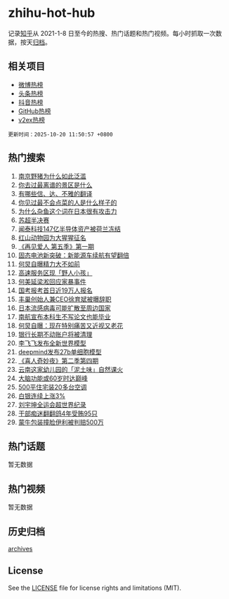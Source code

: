 # zhihu-hot-hub

记录[知乎](https://www.zhihu.com/)从 2021-1-8 日至今的热搜、热门话题和热门视频。每小时抓取一次数据，按天[归档](archives)。

## 相关项目

- [微博热榜](https://github.com/lonnyzhang423/weibo-hot-hub)
- [头条热榜](https://github.com/lonnyzhang423/toutiao-hot-hub)
- [抖音热榜](https://github.com/lonnyzhang423/douyin-hot-hub)
- [GitHub热榜](https://github.com/lonnyzhang423/github-hot-hub)
- [v2ex热榜](https://github.com/lonnyzhang423/v2ex-hot-hub)


`更新时间：2025-10-20 11:50:57 +0800`

## 热门搜索

1. [南京野猪为什么如此泛滥](https://www.zhihu.com/search?q=%E5%8D%97%E4%BA%AC%E9%87%8E%E7%8C%AA%E4%B8%BA%E4%BB%80%E4%B9%88%E5%A6%82%E6%AD%A4%E6%B3%9B%E6%BB%A5)
1. [你去过最离谱的景区是什么](https://www.zhihu.com/search?q=%E4%BD%A0%E5%8E%BB%E8%BF%87%E6%9C%80%E7%A6%BB%E8%B0%B1%E7%9A%84%E6%99%AF%E5%8C%BA%E6%98%AF%E4%BB%80%E4%B9%88)
1. [有哪些信、达、不雅的翻译](https://www.zhihu.com/search?q=%E6%9C%89%E5%93%AA%E4%BA%9B%E4%BF%A1%E3%80%81%E8%BE%BE%E3%80%81%E4%B8%8D%E9%9B%85%E7%9A%84%E7%BF%BB%E8%AF%91)
1. [你见过最不会点菜的人是什么样子的](https://www.zhihu.com/search?q=%E4%BD%A0%E8%A7%81%E8%BF%87%E6%9C%80%E4%B8%8D%E4%BC%9A%E7%82%B9%E8%8F%9C%E7%9A%84%E4%BA%BA%E6%98%AF%E4%BB%80%E4%B9%88%E6%A0%B7%E5%AD%90%E7%9A%84)
1. [为什么杂鱼这个词在日本很有攻击力](https://www.zhihu.com/search?q=%E4%B8%BA%E4%BB%80%E4%B9%88%E6%9D%82%E9%B1%BC%E8%BF%99%E4%B8%AA%E8%AF%8D%E5%9C%A8%E6%97%A5%E6%9C%AC%E5%BE%88%E6%9C%89%E6%94%BB%E5%87%BB%E5%8A%9B)
1. [苏超半决赛](https://www.zhihu.com/search?q=%E8%8B%8F%E8%B6%85%E5%8D%8A%E5%86%B3%E8%B5%9B)
1. [闻泰科技147亿半导体资产被荷兰冻结](https://www.zhihu.com/search?q=%E9%97%BB%E6%B3%B0%E7%A7%91%E6%8A%80147%E4%BA%BF%E5%8D%8A%E5%AF%BC%E4%BD%93%E8%B5%84%E4%BA%A7%E8%A2%AB%E8%8D%B7%E5%85%B0%E5%86%BB%E7%BB%93)
1. [红山动物园为大猩猩征名](https://www.zhihu.com/search?q=%E7%BA%A2%E5%B1%B1%E5%8A%A8%E7%89%A9%E5%9B%AD%E4%B8%BA%E5%A4%A7%E7%8C%A9%E7%8C%A9%E5%BE%81%E5%90%8D)
1. [《再见爱人 第五季》第一期](https://www.zhihu.com/search?q=%E3%80%8A%E5%86%8D%E8%A7%81%E7%88%B1%E4%BA%BA%20%E7%AC%AC%E4%BA%94%E5%AD%A3%E3%80%8B%E7%AC%AC%E4%B8%80%E6%9C%9F)
1. [固态电池新突破：新能源车续航有望翻倍](https://www.zhihu.com/search?q=%E5%9B%BA%E6%80%81%E7%94%B5%E6%B1%A0%E6%96%B0%E7%AA%81%E7%A0%B4%EF%BC%9A%E6%96%B0%E8%83%BD%E6%BA%90%E8%BD%A6%E7%BB%AD%E8%88%AA%E6%9C%89%E6%9C%9B%E7%BF%BB%E5%80%8D)
1. [何炅自曝精力大不如前](https://www.zhihu.com/search?q=%E4%BD%95%E7%82%85%E8%87%AA%E6%9B%9D%E7%B2%BE%E5%8A%9B%E5%A4%A7%E4%B8%8D%E5%A6%82%E5%89%8D)
1. [高速服务区现「野人小孩」](https://www.zhihu.com/search?q=%E9%AB%98%E9%80%9F%E6%9C%8D%E5%8A%A1%E5%8C%BA%E7%8E%B0%E3%80%8C%E9%87%8E%E4%BA%BA%E5%B0%8F%E5%AD%A9%E3%80%8D)
1. [何美延梁淞回应家暴事件](https://www.zhihu.com/search?q=%E4%BD%95%E7%BE%8E%E5%BB%B6%E6%A2%81%E6%B7%9E%E5%9B%9E%E5%BA%94%E5%AE%B6%E6%9A%B4%E4%BA%8B%E4%BB%B6)
1. [国考报考首日近19万人报名](https://www.zhihu.com/search?q=%E5%9B%BD%E8%80%83%E6%8A%A5%E8%80%83%E9%A6%96%E6%97%A5%E8%BF%9119%E4%B8%87%E4%BA%BA%E6%8A%A5%E5%90%8D)
1. [丰巢创始人兼CEO徐育斌被曝辞职](https://www.zhihu.com/search?q=%E4%B8%B0%E5%B7%A2%E5%88%9B%E5%A7%8B%E4%BA%BA%E5%85%BCCEO%E5%BE%90%E8%82%B2%E6%96%8C%E8%A2%AB%E6%9B%9D%E8%BE%9E%E8%81%8C)
1. [日本流感病毒可能扩散至周边国家](https://www.zhihu.com/search?q=%E6%97%A5%E6%9C%AC%E6%B5%81%E6%84%9F%E7%97%85%E6%AF%92%E5%8F%AF%E8%83%BD%E6%89%A9%E6%95%A3%E8%87%B3%E5%91%A8%E8%BE%B9%E5%9B%BD%E5%AE%B6)
1. [南航宣布本科生不写论文也能毕业](https://www.zhihu.com/search?q=%E5%8D%97%E8%88%AA%E5%AE%A3%E5%B8%83%E6%9C%AC%E7%A7%91%E7%94%9F%E4%B8%8D%E5%86%99%E8%AE%BA%E6%96%87%E4%B9%9F%E8%83%BD%E6%AF%95%E4%B8%9A)
1. [何炅自曝：现在特别痛苦又近视又老花](https://www.zhihu.com/search?q=%E4%BD%95%E7%82%85%E8%87%AA%E6%9B%9D%EF%BC%9A%E7%8E%B0%E5%9C%A8%E7%89%B9%E5%88%AB%E7%97%9B%E8%8B%A6%E5%8F%88%E8%BF%91%E8%A7%86%E5%8F%88%E8%80%81%E8%8A%B1)
1. [银行长期不动账户将被清理](https://www.zhihu.com/search?q=%E9%93%B6%E8%A1%8C%E9%95%BF%E6%9C%9F%E4%B8%8D%E5%8A%A8%E8%B4%A6%E6%88%B7%E5%B0%86%E8%A2%AB%E6%B8%85%E7%90%86)
1. [李飞飞发布全新世界模型](https://www.zhihu.com/search?q=%E6%9D%8E%E9%A3%9E%E9%A3%9E%E5%8F%91%E5%B8%83%E5%85%A8%E6%96%B0%E4%B8%96%E7%95%8C%E6%A8%A1%E5%9E%8B)
1. [deepmind发布27b单细胞模型](https://www.zhihu.com/search?q=deepmind%E5%8F%91%E5%B8%8327b%E5%8D%95%E7%BB%86%E8%83%9E%E6%A8%A1%E5%9E%8B)
1. [《喜人奇妙夜》第二季第四期](https://www.zhihu.com/search?q=%E3%80%8A%E5%96%9C%E4%BA%BA%E5%A5%87%E5%A6%99%E5%A4%9C%E3%80%8B%E7%AC%AC%E4%BA%8C%E5%AD%A3%E7%AC%AC%E5%9B%9B%E6%9C%9F)
1. [云南这家幼儿园的「泥土味」自然课火](https://www.zhihu.com/search?q=%E4%BA%91%E5%8D%97%E8%BF%99%E5%AE%B6%E5%B9%BC%E5%84%BF%E5%9B%AD%E7%9A%84%E3%80%8C%E6%B3%A5%E5%9C%9F%E5%91%B3%E3%80%8D%E8%87%AA%E7%84%B6%E8%AF%BE%E7%81%AB)
1. [大脑功能或60岁时达巅峰](https://www.zhihu.com/search?q=%E5%A4%A7%E8%84%91%E5%8A%9F%E8%83%BD%E6%88%9660%E5%B2%81%E6%97%B6%E8%BE%BE%E5%B7%85%E5%B3%B0)
1. [500平住宅装20多台空调](https://www.zhihu.com/search?q=500%E5%B9%B3%E4%BD%8F%E5%AE%85%E8%A3%8520%E5%A4%9A%E5%8F%B0%E7%A9%BA%E8%B0%83)
1. [白银连续上涨3%](https://www.zhihu.com/search?q=%E7%99%BD%E9%93%B6%E8%BF%9E%E7%BB%AD%E4%B8%8A%E6%B6%A83%25)
1. [刘宇坤全运会超世界纪录](https://www.zhihu.com/search?q=%E5%88%98%E5%AE%87%E5%9D%A4%E5%85%A8%E8%BF%90%E4%BC%9A%E8%B6%85%E4%B8%96%E7%95%8C%E7%BA%AA%E5%BD%95)
1. [干部痴迷翻翻鸽4年受贿95只](https://www.zhihu.com/search?q=%E5%B9%B2%E9%83%A8%E7%97%B4%E8%BF%B7%E7%BF%BB%E7%BF%BB%E9%B8%BD4%E5%B9%B4%E5%8F%97%E8%B4%BF95%E5%8F%AA)
1. [蒙牛包装撞脸伊利被判赔500万](https://www.zhihu.com/search?q=%E8%92%99%E7%89%9B%E5%8C%85%E8%A3%85%E6%92%9E%E8%84%B8%E4%BC%8A%E5%88%A9%E8%A2%AB%E5%88%A4%E8%B5%94500%E4%B8%87)

## 热门话题

暂无数据

## 热门视频

暂无数据

## 历史归档

[archives](archives)

## License

See the [LICENSE](LICENSE) file for license rights and limitations (MIT).
